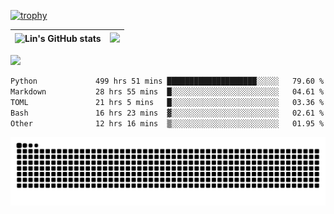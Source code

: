 [![trophy](https://github-profile-trophy.vercel.app/?username=ocss884&column=7)](https://github.com/ocss884)

| ![Lin's GitHub stats](https://github-readme-stats.vercel.app/api?username=ocss884&show_icons=true&hide_border=True&count_private=true) | ![](https://github-readme-streak-stats.herokuapp.com?user=ocss884&hide_border=true&date_format=M%20j%5B%2C%20Y%5D&ring=7EDDCF&fire=7EDDCF") |
| ------------------------------------------------------------ | ------------------------------------------------------------ |

![](https://komarev.com/ghpvc/?username=ocss884&color=brightgreen)

<!--START_SECTION:waka-->

```txt
Python             499 hrs 51 mins ████████████████████░░░░░   79.60 %
Markdown           28 hrs 55 mins  █░░░░░░░░░░░░░░░░░░░░░░░░   04.61 %
TOML               21 hrs 5 mins   █░░░░░░░░░░░░░░░░░░░░░░░░   03.36 %
Bash               16 hrs 23 mins  ▓░░░░░░░░░░░░░░░░░░░░░░░░   02.61 %
Other              12 hrs 16 mins  ▒░░░░░░░░░░░░░░░░░░░░░░░░   01.95 %
```

<!--END_SECTION:waka-->

<p align="center">
   <img src="https://github.com/ocss884/ocss884/blob/output/github-snake.svg" alt="snake">
</p>
